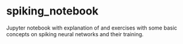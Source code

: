 # spiking_notebook
Jupyter notebook with explanation of and exercises with some basic concepts on spiking neural networks and their training.
